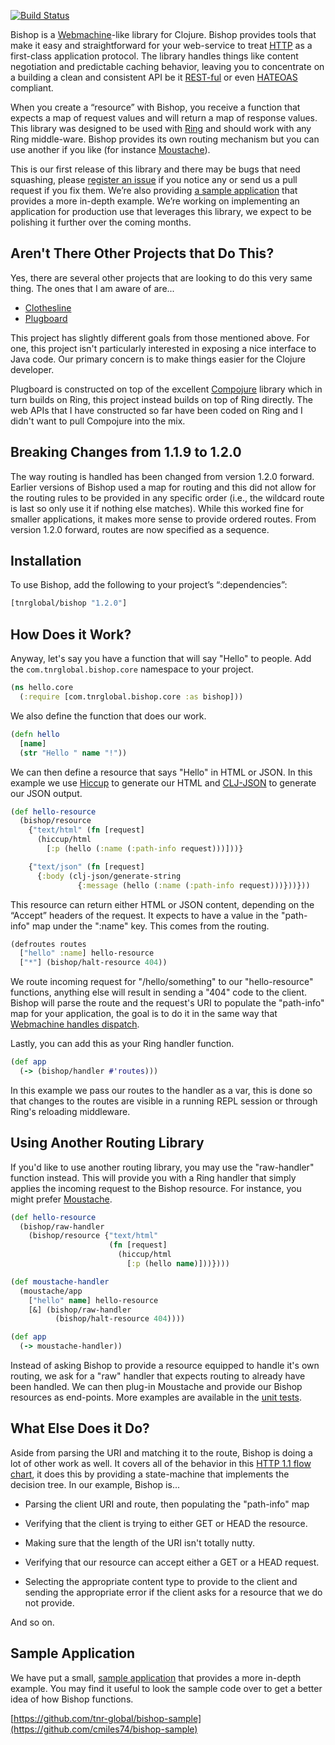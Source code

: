 [![Build Status](https://travis-ci.org/cmiles74/bishop.png?branch=master)](https://travis-ci.org/cmiles74/bishop)

Bishop is a [Webmachine](http://wiki.basho.com/Webmachine.html)-like
library for Clojure. Bishop provides tools that make it easy and
straightforward for your web-service to treat
[HTTP](http://en.wikipedia.org/wiki/Hypertext_Transfer_Protocol) as a
first-class application protocol. The library handles things like
content negotiation and predictable caching behavior, leaving you to
concentrate on a building a clean and consistent API be it
[REST-ful](http://en.wikipedia.org/wiki/REST) or even
[HATEOAS](http://en.wikipedia.org/wiki/HATEOAS) compliant.

When you create a “resource” with Bishop, you receive a function that
expects a map of request values and will return a map of response
values. This library was designed to be used with
[Ring](https://github.com/mmcgrana/ring) and should work with any Ring
middle-ware. Bishop provides its own routing mechanism but you can use
another if you like (for instance
[Moustache](https://github.com/cgrand/moustache)).

This is our first release of this library and there may be bugs that
need squashing, please
[register an issue](https://github.com/cmiles74/bishop/issues) if
you notice any or send us a pull request if you fix them. We’re also
providing
[a sample application](https://github.com/cmiles74/bishop-sample)
that provides a more in-depth example. We’re working on implementing
an application for production use that leverages this library, we
expect to be polishing it further over the coming months.

## Aren't There Other Projects that Do This?

Yes, there are several other projects that are looking to do this
very same thing. The ones that I am aware of are...

*  [Clothesline](https://github.com/banjiewen/Clothesline)
*  [Plugboard](https://github.com/malcolmsparks/plugboard)

This project has slightly different goals from those mentioned
above. For one, this project isn't particularly interested in
exposing a nice interface to Java code. Our primary concern is to
make things easier for the Clojure developer.

Plugboard is constructed on top of the excellent
[Compojure](https://github.com/weavejester/compojure) library which in
turn builds on Ring, this project instead builds on top of Ring
directly. The web APIs that I have constructed so far have been coded
on Ring and I didn't want to pull Compojure into the mix.

## Breaking Changes from 1.1.9 to 1.2.0

The way routing is handled has been changed from version 1.2.0
forward. Earlier versions of Bishop used a map for routing and this
did not allow for the routing rules to be provided in any specific
order (i.e., the wildcard route is last so only use it if nothing else
matches). While this worked fine for smaller applications, it makes
more sense to provide ordered routes. From version 1.2.0 forward,
routes are now specified as a sequence.

## Installation

To use Bishop, add the following to your project’s “:dependencies”:

```clojure
[tnrglobal/bishop "1.2.0"]
```

## How Does it Work?

Anyway, let's say you have a function that will say "Hello" to
people. Add the `com.tnrglobal.bishop.core` namespace to your project.

```clojure
(ns hello.core
  (:require [com.tnrglobal.bishop.core :as bishop]))
```
We also define the function that does our work.

```clojure
(defn hello
  [name]
  (str "Hello " name "!"))
```

We can then define a resource that says "Hello" in HTML or JSON. In
this example we use [Hiccup](https://github.com/weavejester/hiccup) to
generate our HTML and [CLJ-JSON](https://github.com/mmcgrana/clj-json)
to generate our JSON output.

```clojure
(def hello-resource
  (bishop/resource
    {"text/html" (fn [request]
      (hiccup/html
        [:p (hello (:name (:path-info request)))]))}

    {"text/json" (fn [request]
      {:body (clj-json/generate-string
               {:message (hello (:name (:path-info request)))}))}))
```

This resource can return either HTML or JSON content, depending on the
“Accept” headers of the request. It expects to have a value in the
"path-info" map under the ":name" key. This comes from the routing.

```clojure
(defroutes routes
  ["hello" :name] hello-resource
  ["*"] (bishop/halt-resource 404))
```

We route incoming request for "/hello/something" to our
"hello-resource" functions, anything else will result in sending a
"404" code to the client. Bishop will parse the route and the
request's URI to populate the "path-info" map for your application,
the goal is to do it in the same way that
[Webmachine handles dispatch](http://wiki.basho.com/Webmachine-Dispatching.html).

Lastly, you can add this as your Ring handler function.

```clojure
(def app
  (-> (bishop/handler #'routes)))
```

In this example we pass our routes to the handler as a var, this is
done so that changes to the routes are visible in a running REPL
session or through Ring's reloading middleware.

## Using Another Routing Library


If you'd like to use another routing library, you may use the
"raw-handler" function instead. This will provide you with a Ring
handler that simply applies the incoming request to the Bishop
resource. For instance, you might prefer
[Moustache](https://github.com/cgrand/moustache).
```clojure
(def hello-resource
  (bishop/raw-handler
    (bishop/resource {"text/html"
	                  (fn [request]
					    (hiccup/html
						  [:p (hello name)]))})))

(def moustache-handler
  (moustache/app
    ["hello" name] hello-resource
	[&] (bishop/raw-handler
	      (bishop/halt-resource 404))))

(def app
  (-> moustache-handler))
```
Instead of asking Bishop to provide a resource equipped to handle it's
own routing, we ask for a "raw" handler that expects routing to
already have been handled. We can then plug-in Moustache and provide
our Bishop resources as end-points. More examples are available in the
[unit tests](https://github.com/cmiles74/bishop/blob/master/test/com/tnrglobal/bishop/test/core.clj#L25).

## What Else Does it Do?

Aside from parsing the URI and matching it to the route, Bishop is
doing a lot of other work as well. It covers all of the behavior in
this
[HTTP 1.1 flow chart](http://wiki.basho.com/Webmachine-Diagram.html),
it does this by providing a state-machine that implements the decision
tree. In our example, Bishop is...

* Parsing the client URI and route, then populating the "path-info"
map

* Verifying that the client is trying to either GET or HEAD the
resource.

* Making sure that the length of the URI isn't totally nutty.

* Verifying that our resource can accept either a GET or a HEAD
request.

* Selecting the appropriate content type to provide to the client and
sending the appropriate error if the client asks for a resource that
we do not provide.

And so on.

## Sample Application

We have put a small,
[sample application](https://github.com/cmiles74/bishop-sample) that
provides a more in-depth example. You may find it useful to look the
sample code over to get a better idea of how Bishop functions.

[https://github.com/tnr-global/bishop-sample](https://github.com/cmiles74/bishop-sample)
